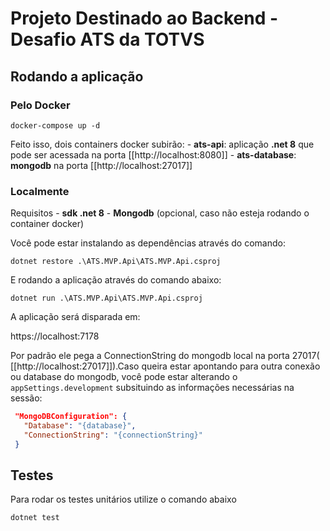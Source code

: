 # Projeto Destinado ao Backend - Desafio ATS da TOTVS


## Rodando a aplicação

### Pelo Docker

`docker-compose up -d`

Feito isso, dois containers docker subirão:
    - **ats-api**: aplicação **.net 8** que pode ser acessada na porta [[http://localhost:8080]]
    - **ats-database**: **mongodb** na porta [[http://localhost:27017]]

### Localmente

Requisitos
	- **sdk .net 8**
	- **Mongodb** (opcional, caso não esteja rodando o container docker)

Você pode estar instalando as dependências através do comando:

`dotnet restore .\ATS.MVP.Api\ATS.MVP.Api.csproj`

E rodando a aplicação através do comando abaixo:

`dotnet run .\ATS.MVP.Api\ATS.MVP.Api.csproj`

A aplicação será disparada em: 

https://localhost:7178

Por padrão ele pega a ConnectionString do mongodb local na porta 27017( [[http://localhost:27017]]).Caso queira estar apontando para outra conexão ou database do mongodb, você pode estar alterando o `appSettings.development` subsituindo as informações necessárias na sessão:


```json
 "MongoDBConfiguration": {
   "Database": "{database}",
   "ConnectionString": "{connectionString}"
 }
```

## Testes

Para rodar os testes unitários utilize o comando abaixo

`dotnet test`
